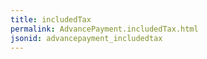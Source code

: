 ```yaml
---
title: includedTax
permalink: AdvancePayment.includedTax.html
jsonid: advancepayment_includedtax
---
```

